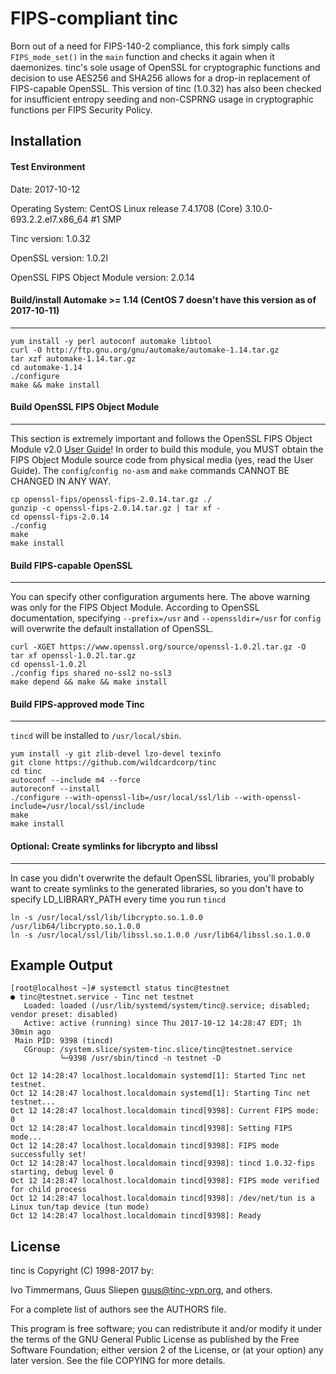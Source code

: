 # FIPS-compliant tinc
Born out of a need for FIPS-140-2 compliance, this fork simply calls `FIPS_mode_set()` in the `main` function and checks it again when it daemonizes. tinc's sole usage of OpenSSL for cryptographic functions and decision to use AES256 and SHA256 allows for a drop-in replacement of FIPS-capable OpenSSL. This version of tinc (1.0.32) has also been checked for insufficient entropy seeding and non-CSPRNG usage in cryptographic functions per FIPS Security Policy.

## Installation
#### Test Environment
Date: 2017-10-12

Operating System: CentOS Linux release 7.4.1708 (Core) 3.10.0-693.2.2.el7.x86_64 #1 SMP

Tinc version: 1.0.32

OpenSSL version: 1.0.2l

OpenSSL FIPS Object Module version: 2.0.14

#### Build/install Automake >= 1.14 (CentOS 7 doesn't have this version as of 2017-10-11)
------------------------
```
yum install -y perl autoconf automake libtool
curl -O http://ftp.gnu.org/gnu/automake/automake-1.14.tar.gz
tar xzf automake-1.14.tar.gz
cd automake-1.14
./configure
make && make install
```


#### Build OpenSSL FIPS Object Module
------------------------
This section is extremely important and follows the OpenSSL FIPS Object Module v2.0 [User Guide](https://www.openssl.org/docs/fips/UserGuide-2.0.pdf)! In order to build this module, you MUST obtain the FIPS Object Module source code from physical media (yes, read the User Guide). The `config`/`config no-asm` and `make` commands CANNOT BE CHANGED IN ANY WAY.
```
cp openssl-fips/openssl-fips-2.0.14.tar.gz ./
gunzip -c openssl-fips-2.0.14.tar.gz | tar xf -
cd openssl-fips-2.0.14
./config
make
make install
```


#### Build FIPS-capable OpenSSL
------------------------
You can specify other configuration arguments here. The above warning was only for the FIPS Object Module. According to OpenSSL documentation, specifying `--prefix=/usr` and `--openssldir=/usr` for `config` will overwrite the default installation of OpenSSL.
```
curl -XGET https://www.openssl.org/source/openssl-1.0.2l.tar.gz -O
tar xf openssl-1.0.2l.tar.gz
cd openssl-1.0.2l
./config fips shared no-ssl2 no-ssl3
make depend && make && make install
```


#### Build FIPS-approved mode Tinc
------------------------
`tincd` will be installed to `/usr/local/sbin`.
```
yum install -y git zlib-devel lzo-devel texinfo
git clone https://github.com/wildcardcorp/tinc
cd tinc
autoconf --include m4 --force
autoreconf --install
./configure --with-openssl-lib=/usr/local/ssl/lib --with-openssl-include=/usr/local/ssl/include
make
make install
```


#### Optional: Create symlinks for libcrypto and libssl
------------------------
In case you didn't overwrite the default OpenSSL libraries, you'll probably want to create symlinks to the generated libraries, so you don't have to specify LD_LIBRARY_PATH every time you run `tincd`
```
ln -s /usr/local/ssl/lib/libcrypto.so.1.0.0 /usr/lib64/libcrypto.so.1.0.0
ln -s /usr/local/ssl/lib/libssl.so.1.0.0 /usr/lib64/libssl.so.1.0.0
```

Example Output
------------------------

```
[root@localhost ~]# systemctl status tinc@testnet
● tinc@testnet.service - Tinc net testnet
   Loaded: loaded (/usr/lib/systemd/system/tinc@.service; disabled; vendor preset: disabled)
   Active: active (running) since Thu 2017-10-12 14:28:47 EDT; 1h 30min ago
 Main PID: 9398 (tincd)
   CGroup: /system.slice/system-tinc.slice/tinc@testnet.service
           └─9398 /usr/sbin/tincd -n testnet -D

Oct 12 14:28:47 localhost.localdomain systemd[1]: Started Tinc net testnet.
Oct 12 14:28:47 localhost.localdomain systemd[1]: Starting Tinc net testnet...
Oct 12 14:28:47 localhost.localdomain tincd[9398]: Current FIPS mode: 0
Oct 12 14:28:47 localhost.localdomain tincd[9398]: Setting FIPS mode...
Oct 12 14:28:47 localhost.localdomain tincd[9398]: FIPS mode successfully set!
Oct 12 14:28:47 localhost.localdomain tincd[9398]: tincd 1.0.32-fips starting, debug level 0
Oct 12 14:28:47 localhost.localdomain tincd[9398]: FIPS mode verified for child process
Oct 12 14:28:47 localhost.localdomain tincd[9398]: /dev/net/tun is a Linux tun/tap device (tun mode)
Oct 12 14:28:47 localhost.localdomain tincd[9398]: Ready
```


## License
tinc is Copyright (C) 1998-2017 by:

Ivo Timmermans,
Guus Sliepen <guus@tinc-vpn.org>,
and others.

For a complete list of authors see the AUTHORS file.

This program is free software; you can redistribute it and/or modify
it under the terms of the GNU General Public License as published by
the Free Software Foundation; either version 2 of the License, or (at
your option) any later version. See the file COPYING for more details.

